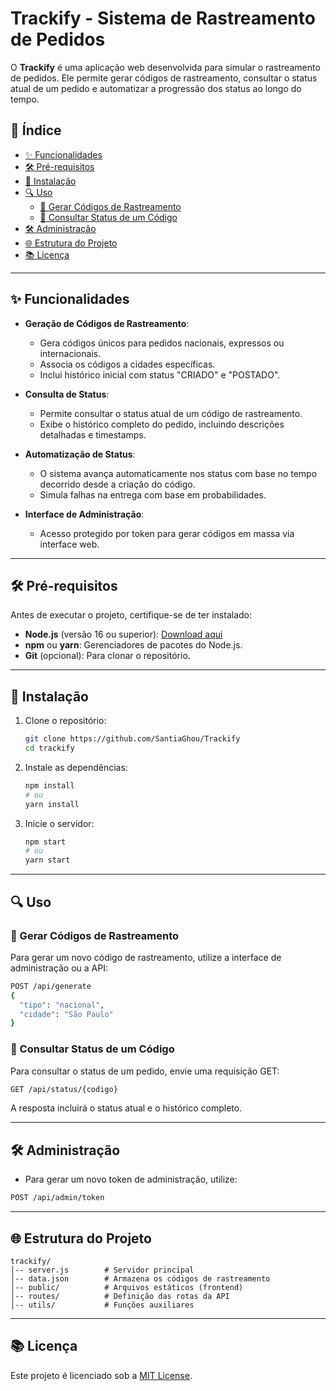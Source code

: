 # Trackify - Sistema de Rastreamento de Pedidos

&#x20;

O **Trackify** é uma aplicação web desenvolvida para simular o rastreamento de pedidos. Ele permite gerar códigos de rastreamento, consultar o status atual de um pedido e automatizar a progressão dos status ao longo do tempo.

## 📄 Índice

- [✨ Funcionalidades](#funcionalidades)
- [🛠️ Pré-requisitos](#pré-requisitos)
- [📝 Instalação](#instalação)
- [🔍 Uso](#uso)
  - [🔢 Gerar Códigos de Rastreamento](#gerar-códigos-de-rastreamento)
  - [🔎 Consultar Status de um Código](#consultar-status-de-um-código)
- [🛠️ Administração](#administração)
- [🌐 Estrutura do Projeto](#estrutura-do-projeto)
- [📚 Licença](#licença)

---

## ✨ Funcionalidades

- **Geração de Códigos de Rastreamento**:

  - Gera códigos únicos para pedidos nacionais, expressos ou internacionais.
  - Associa os códigos a cidades específicas.
  - Inclui histórico inicial com status "CRIADO" e "POSTADO".

- **Consulta de Status**:

  - Permite consultar o status atual de um código de rastreamento.
  - Exibe o histórico completo do pedido, incluindo descrições detalhadas e timestamps.

- **Automatização de Status**:

  - O sistema avança automaticamente nos status com base no tempo decorrido desde a criação do código.
  - Simula falhas na entrega com base em probabilidades.

- **Interface de Administração**:

  - Acesso protegido por token para gerar códigos em massa via interface web.

---

## 🛠️ Pré-requisitos

Antes de executar o projeto, certifique-se de ter instalado:

- **Node.js** (versão 16 ou superior): [Download aqui](https://nodejs.org/)
- **npm** ou **yarn**: Gerenciadores de pacotes do Node.js.
- **Git** (opcional): Para clonar o repositório.

---

## 📝 Instalação

1. Clone o repositório:

   ```bash
   git clone https://github.com/SantiaGhou/Trackify
   cd trackify
   ```

2. Instale as dependências:

   ```bash
   npm install
   # ou
   yarn install
   ```

3. Inicie o servidor:

   ```bash
   npm start
   # ou
   yarn start
   ```

---

## 🔍 Uso

### 🔢 Gerar Códigos de Rastreamento

Para gerar um novo código de rastreamento, utilize a interface de administração ou a API:

```bash
POST /api/generate
{
  "tipo": "nacional",
  "cidade": "São Paulo"
}
```

### 🔎 Consultar Status de um Código

Para consultar o status de um pedido, envie uma requisição GET:

```bash
GET /api/status/{codigo}
```

A resposta incluirá o status atual e o histórico completo.

---

## 🛠️ Administração

- Para gerar um novo token de administração, utilize:

```bash
POST /api/admin/token
```

---

## 🌐 Estrutura do Projeto

```
trackify/
│-- server.js        # Servidor principal
│-- data.json        # Armazena os códigos de rastreamento
│-- public/          # Arquivos estáticos (frontend)
│-- routes/          # Definição das rotas da API
│-- utils/           # Funções auxiliares
```

---

## 📚 Licença

Este projeto é licenciado sob a [MIT License](LICENSE).

